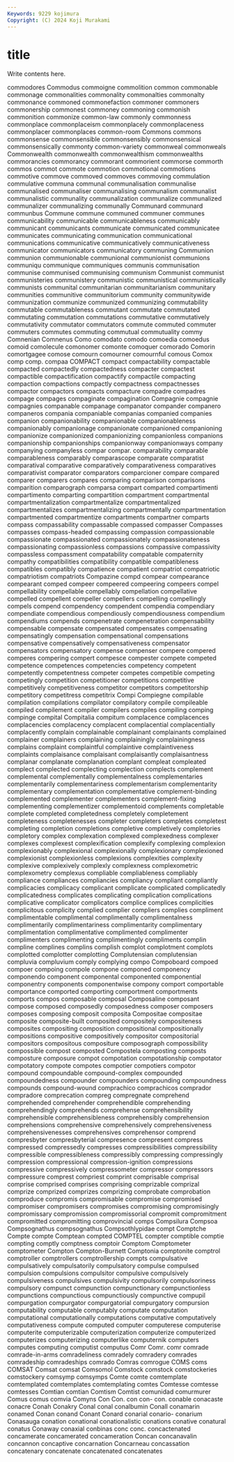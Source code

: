 ```yaml
---
Keywords: 9229 kojimura
Copyright: (C) 2024 Koji Murakami
---
```


# title

Write contents here.



 commodores Commodus commoigne commolition common commonable commonage commonalities
commonality commonalties commonalty commonance commoned commonefaction commoner commoners commonership commonest
commoney commoning commonish commonition commonize common-law commonly commonness commonplace commonplaceism
commonplacely commonplaceness commonplacer commonplaces common-room Commons commons commonsense commonsensible commonsensibly
commonsensical commonsensically commonty common-variety commonweal commonweals Commonwealth commonwealth commonwealthism commonwealths
commorancies commorancy commorant commorient commorse commorth commos commot commote commotion
commotional commotions commotive commove commoved commoves commoving commulation commulative communa
communal communalisation communalise communalised communaliser communalising communalism communalist communalistic communality
communalization communalize communalized communalizer communalizing communally Communard communard communbus Commune
commune communed communer communes communicability communicable communicableness communicably communicant communicants
communicate communicated communicatee communicates communicating communication communicational communications communicative communicatively
communicativeness communicator communicators communicatory communing Communion communion communionable communional communionist
communions communiqu communique communiques communis communisation communise communised communising communism
Communist communist communisteries communistery communistic communistical communistically communists communital communitarian
communitarianism communitary communities communitive communitorium community communitywide communization communize communized
communizing commutability commutable commutableness commutant commutate commutated commutating commutation commutations
commutative commutatively commutativity commutator commutators commute commuted commuter commuters commutes
commuting commutual commutuality commy Comnenian Comnenus Como comodato comodo comoedia
comoedus comoid comolecule comonomer comonte comoquer comorado Comorin comortgagee comose
comourn comourner comournful comous Comox comp comp. compaa COMPACT compact
compactability compactable compacted compactedly compactedness compacter compactest compactible compactification compactify
compactile compacting compaction compactions compactly compactness compactnesses compactor compactors compacts
compacture compadre compadres compage compages compaginate compagination Compagnie compagnie compagnies
companable companage companator compander companero companeros compania companiable companias companied
companies companion companionability companionable companionableness companionably companionage companionate companioned companioning
companionize companionized companionizing companionless companions companionship companionships companionway companionways company
companying companyless compar compar. comparability comparable comparableness comparably comparascope comparate
comparatist comparatival comparative comparatively comparativeness comparatives comparativist comparator comparators comparcioner
compare compared comparer comparers compares comparing comparison comparisons comparition comparograph
comparsa compart comparted compartimenti compartimento comparting compartition compartment compartmental compartmentalization
compartmentalize compartmentalized compartmentalizes compartmentalizing compartmentally compartmentation compartmented compartmentize compartments compartner
comparts compass compassability compassable compassed compasser Compasses compasses compass-headed compassing
compassion compassionable compassionate compassionated compassionately compassionateness compassionating compassionless compassions compassive
compassivity compassless compassment compatability compatable compaternity compathy compatibilities compatibility compatible
compatibleness compatibles compatibly compatience compatient compatriot compatriotic compatriotism compatriots Compazine
compd compear compearance compearant comped compeer compeered compeering compeers compel
compellability compellable compellably compellation compellative compelled compellent compeller compellers compelling
compellingly compels compend compendency compendent compendia compendiary compendiate compendious compendiously
compendiousness compendium compendiums compends compenetrate compenetration compensability compensable compensate compensated
compensates compensating compensatingly compensation compensational compensations compensative compensatively compensativeness compensator
compensators compensatory compense compenser compere compered comperes compering compert compesce
compester compete competed competence competences competencies competency competent competently competentness
competer competes competible competing competingly competition competitioner competitions competitive competitively
competitiveness competitor competitors competitorship competitory competitress competitrix Compi Compiegne compilable
compilation compilations compilator compilatory compile compileable compiled compilement compiler compilers
compiles compiling comping compinge compital Compitalia compitum complacence complacences complacencies
complacency complacent complacential complacentially complacently complain complainable complainant complainants complained
complainer complainers complaining complainingly complainingness complains complaint complaintful complaintive complaintiveness
complaints complaisance complaisant complaisantly complaisantness complanar complanate complanation complant compleat
compleated complect complected complecting complection complects complement complemental complementally complementalness
complementaries complementarily complementariness complementarism complementarity complementary complementation complementative complement-binding complemented
complementer complementers complement-fixing complementing complementizer complementoid complements completable complete completed
completedness completely completement completeness completenesses completer completers completes completest completing
completion completions completive completively completories completory complex complexation complexed complexedness
complexer complexes complexest complexification complexify complexing complexion complexionably complexional complexionally
complexionary complexioned complexionist complexionless complexions complexities complexity complexive complexively complexly
complexness complexometric complexometry complexus compliable compliableness compliably compliance compliances compliancies
compliancy compliant compliantly complicacies complicacy complicant complicate complicated complicatedly complicatedness
complicates complicating complication complications complicative complicator complicators complice complices complicities
complicitous complicity complied complier compliers complies compliment complimentable complimental complimentally
complimentalness complimentarily complimentariness complimentarity complimentary complimentation complimentative complimented complimenter complimenters
complimenting complimentingly compliments complin compline complines complins complish complot complotment
complots complotted complotter complotting Complutensian complutensian compluvia compluvium comply complying
compo Compoboard compoed compoer compoing compole compone componed componency componendo
component componental componented componential componentry components componentwise compony comport comportable
comportance comported comporting comportment comportments comports compos composable composal Composaline
composant compose composed composedly composedness composer composers composes composing composit
composita Compositae compositae composite composite-built composited compositely compositeness composites compositing
composition compositional compositionally compositions compositive compositively compositor compositorial compositors compositous
compositure composograph compossibility compossible compost composted Compostela composting composts composture
composure compot compotation compotationship compotator compotatory compote compotes compotier compotiers
compotor compound compoundable compound-complex compounded compoundedness compounder compounders compounding compoundness
compounds compound-wound comprachico comprachicos comprador compradore comprecation compreg compregnate comprehend
comprehended comprehender comprehendible comprehending comprehendingly comprehends comprehense comprehensibility comprehensible comprehensibleness
comprehensibly comprehension comprehensions comprehensive comprehensively comprehensiveness comprehensivenesses comprehensives comprehensor comprend
compresbyter compresbyterial compresence compresent compress compressed compressedly compresses compressibilities compressibility
compressible compressibleness compressibly compressing compressingly compression compressional compression-ignition compressions compressive
compressively compressometer compressor compressors compressure comprest compriest comprint comprisable comprisal
comprise comprised comprises comprising comprizable comprizal comprize comprized comprizes comprizing
comprobate comprobation comproduce compromis compromisable compromise compromised compromiser compromisers compromises
compromising compromisingly compromissary compromission compromissorial compromit compromitment compromitted compromitting comprovincial
comps Compsilura Compsoa Compsognathus compsognathus Compsothlypidae compt Comptche Compte compte
Comptean compted COMPTEL compter comptible comptie compting comptly comptness comptoir
Comptom Comptometer comptometer Compton Compton-Burnett Comptonia comptonite comptrol comptroller comptrollers
comptrollership compts compulsative compulsatively compulsatorily compulsatory compulse compulsed compulsion compulsions
compulsitor compulsive compulsively compulsiveness compulsives compulsivity compulsorily compulsoriness compulsory compunct
compunction compunctionary compunctionless compunctions compunctious compunctiously compunctive compupil compurgation compurgator
compurgatorial compurgatory compursion computability computable computably computate computation computational computationally
computations computative computatively computativeness compute computed computer computerese computerise computerite
computerizable computerization computerize computerized computerizes computerizing computerlike computernik computers computes
computing computist computus Comr Comr. comr comrade comrade-in-arms comradeliness comradely
comradery comrades comradeship comradeships comrado Comras comrogue COMS coms COMSAT
Comsat comsat Comsomol Comstock comstock comstockeries comstockery comsymp comsymps Comte
comte comtemplate comtemplated comtemplates comtemplating comtes Comtesse comtesse comtesses Comtian
comtian Comtism Comtist comunidad comurmurer Comus comus comvia Comyns Con
Con. con con- con. conable conacaste conacre Conah Conakry Conal
conal conalbumin Conall conamarin conamed Conan conand Conant Conard conarial
conario- conarium Conasauga conation conational conationalistic conations conative conatural conatus
Conaway conaxial conbinas conc conc. concactenated concamerate concamerated concameration Concan
concanavalin concannon concaptive concarnation Concarneau concassation concatenary concatenate concatenated concatenates
